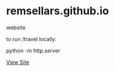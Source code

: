 # remsellars.github.io
website

to run /travel locally:

python -m http.server


[View Site](http://remsellars.github.io/)
